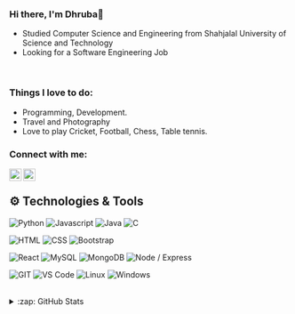 

### Hi there, I'm Dhruba👋
- Studied Computer Science and Engineering from Shahjalal University of Science and Technology
- Looking for a Software Engineering Job
<br />

### Things I love to do:
- Programming, Development.
- Travel and Photography
- Love to play Cricket, Football, Chess, Table tennis.

### Connect with me:

[<img align="left" alt="codeSTACKr | LinkedIn" width="22px" src="https://cdn.jsdelivr.net/npm/simple-icons@v3/icons/linkedin.svg" />][linkedin]
[<img align="left" alt="codeSTACKr | Instagram" width="22px" src="https://cdn.jsdelivr.net/npm/simple-icons@v3/icons/instagram.svg" />][instagram]

<br />

## ⚙️ Technologies & Tools
![Python](https://img.shields.io/badge/python-%3776AB.svg?style=for-the-badge&logo=python&logoColor=white&color=3776AB)
![Javascript](https://img.shields.io/badge/javscript-%F7DF1E.svg?style=for-the-badge&logo=javascript&logoColor=black&color=F7DF1E)
![Java](https://img.shields.io/badge/java-%7396.svg?style=for-the-badge&logo=java&logoColor=white&color=007396)
![C](https://img.shields.io/badge/c-%3776AB.svg?style=for-the-badge&logo=c&logoColor=white&color=A8B9CC)

![HTML](https://img.shields.io/badge/html5-%3776AB.svg?style=for-the-badge&logo=html5&logoColor=white&color=E34F26)
![CSS](https://img.shields.io/badge/css3-%1572B6.svg?style=for-the-badge&logo=css3&logoColor=white&color=1572B6)
![Bootstrap](https://img.shields.io/badge/bootstrap-%3776AB.svg?style=for-the-badge&logo=bootstrap&logoColor=white&color=563D7C)

![React](https://img.shields.io/badge/React-%20-green)
![MySQL](https://img.shields.io/badge/mysql-%4479A1.svg?style=for-the-badge&logo=mysql&logoColor=white&color=4479A1)
![MongoDB](https://img.shields.io/badge/MongoDB-47A248.svg?style=for-the-badge&logo=mongodb&logoColor=white&color=F7931E)
![Node / Express](https://img.shields.io/badge/Node.js-339933.svg?style=for-the-badge&logo=node&logoColor=white&color=563D7C)


![GIT](https://img.shields.io/badge/git-%3776AB.svg?style=for-the-badge&logo=git&logoColor=white&color=F05032)
![VS Code](https://img.shields.io/badge/VS%20Code-007ACC.svg?style=for-the-badge&logo=visual%20studio%20code&logoColor=white&color=007ACC)
![Linux](https://img.shields.io/badge/linux-%FCC624.svg?style=for-the-badge&logo=linux&logoColor=black&color=FCC624)
![Windows](https://img.shields.io/badge/Windows-0078D6.svg?style=for-the-badge&logo=windows&logoColor=black&color=0078D6)
<br />
<br />



</details>

<details>
  <summary>:zap: GitHub Stats</summary>

  <img align="left" alt="Dhruba's GitHub Stats" src="https://github-readme-stats.dhruba59.vercel.app/api?username=dhruba59&show_icons=true&hide_border=true" />

</details>

[instagram]: https://instagram.com/_d_h_r_u_b_a_/
[linkedin]: https://www.linkedin.com/in/dhruba59/

